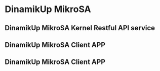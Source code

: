 # DinamikUp MikroSA

## DinamikUp MikroSA Kernel Restful API service

## DinamikUp MikroSA Client APP


## DinamikUp MikroSA Client APP